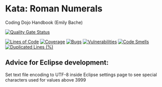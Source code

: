 # Kata: Roman Numerals
Coding Dojo Handbook (Emily Bache)

[![Quality Gate Status](https://sonarcloud.io/api/project_badges/measure?project=mariantirlea_kata_roman-numerals&metric=alert_status)](https://sonarcloud.io/dashboard?id=mariantirlea_kata_roman-numerals)

[![Lines of Code](https://sonarcloud.io/api/project_badges/measure?project=mariantirlea_kata_roman-numerals&metric=ncloc)](https://sonarcloud.io/dashboard?id=mariantirlea_kata_roman-numerals)
[![Coverage](https://sonarcloud.io/api/project_badges/measure?project=mariantirlea_kata_roman-numerals&metric=coverage)](https://sonarcloud.io/dashboard?id=mariantirlea_kata_roman-numerals)
[![Bugs](https://sonarcloud.io/api/project_badges/measure?project=mariantirlea_kata_roman-numerals&metric=bugs)](https://sonarcloud.io/dashboard?id=mariantirlea_kata_roman-numerals)
[![Vulnerabilities](https://sonarcloud.io/api/project_badges/measure?project=mariantirlea_kata_roman-numerals&metric=vulnerabilities)](https://sonarcloud.io/dashboard?id=mariantirlea_kata_roman-numerals)
[![Code Smells](https://sonarcloud.io/api/project_badges/measure?project=mariantirlea_kata_roman-numerals&metric=code_smells)](https://sonarcloud.io/dashboard?id=mariantirlea_kata_roman-numerals)
[![Duplicated Lines (%)](https://sonarcloud.io/api/project_badges/measure?project=mariantirlea_kata_roman-numerals&metric=duplicated_lines_density)](https://sonarcloud.io/dashboard?id=mariantirlea_kata_roman-numerals)



## Advice for Eclipse development:
Set text file encoding to UTF-8 inside Eclipse settings page to see special characters used for values above 3999

